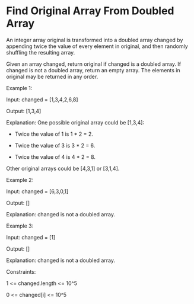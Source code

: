 # Find Original Array From Doubled Array

An integer array original is transformed into a doubled array changed by appending twice the value of every element in original, and then randomly shuffling the resulting array.

Given an array changed, return original if changed is a doubled array. If changed is not a doubled array, return an empty array. The elements in original may be returned in any order.

 

Example 1:

Input: changed = [1,3,4,2,6,8]

Output: [1,3,4]

Explanation: One possible original array could be [1,3,4]:

- Twice the value of 1 is 1 * 2 = 2.

- Twice the value of 3 is 3 * 2 = 6.

- Twice the value of 4 is 4 * 2 = 8.

Other original arrays could be [4,3,1] or [3,1,4].

Example 2:


Input: changed = [6,3,0,1]

Output: []

Explanation: changed is not a doubled array.

Example 3:

Input: changed = [1]

Output: []

Explanation: changed is not a doubled array.




Constraints:

1 <= changed.length <= 10^5

0 <= changed[i] <= 10^5
